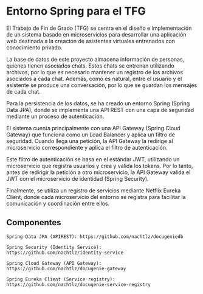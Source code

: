 # Entorno Spring para el TFG
El Trabajo de Fin de Grado (TFG) se centra en el diseño e implementación de un sistema basado en microservicios para desarrollar una aplicación web destinada a la creación de asistentes virtuales entrenados con conocimiento privado.

La base de datos de este proyecto almacena información de personas, quienes tienen asociados chats. Estos chats se entrenan utilizando archivos, por lo que es necesario mantener un registro de los archivos asociados a cada chat. Además, como es natural, entre el usuario y el asistente se produce una conversación, por lo que se guardan los mensajes de cada chat.

Para la persistencia de los datos, se ha creado un entorno Spring (Spring Data JPA), donde se implementa una API REST con una capa de seguridad mediante un proceso de autenticación.

El sistema cuenta principalmente con una API Gateway (Spring Cloud Gateway) que funciona como un Load Balancer y aplica un filtro de seguridad. Cuando llega una petición, la API Gateway la redirige al microservicio correspondiente y aplica el filtro de autenticación.

Este filtro de autenticación se basa en el estándar JWT, utilizando un microservicio que registra usuarios y crea y valida los tokens. Por lo tanto, antes de redirigir la petición a otro microservicio, la API Gateway valida el JWT con el microservicio de identidad (Spring Security).

Finalmente, se utiliza un registro de servicios mediante Netflix Eureka Client, donde cada microservicio del entorno se registra para facilitar la comunicación y coordinación entre ellos.

## Componentes
```
Spring Data JPA (APIREST): https://github.com/nachtlz/docugeniedb

Spring Security (Identity Service): https://github.com/nachtlz/identity-service

Spring Cloud Gateway (API Gateway): https://github.com/nachtlz/docugenie-gateway

Spring Eureka Client (Service registry): https://github.com/nachtlz/docugenie-service-registry
```
